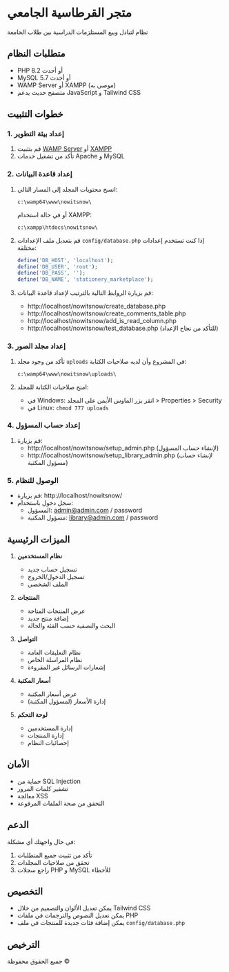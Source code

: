 # متجر القرطاسية الجامعي
نظام لتبادل وبيع المستلزمات الدراسية بين طلاب الجامعة

## متطلبات النظام
- PHP 8.2 أو أحدث
- MySQL 5.7 أو أحدث
- WAMP Server أو XAMPP (موصى به)
- متصفح حديث يدعم JavaScript و Tailwind CSS

## خطوات التثبيت

### 1. إعداد بيئة التطوير
1. قم بتثبيت [WAMP Server](https://www.wampserver.com/en/) أو [XAMPP](https://www.apachefriends.org/)
2. تأكد من تشغيل خدمات Apache و MySQL

### 2. إعداد قاعدة البيانات
1. انسخ محتويات المجلد إلى المسار التالي:
   ```
   c:\wamp64\www\nowitsnow\
   ```
   أو في حالة استخدام XAMPP:
   ```
   c:\xampp\htdocs\nowitsnow\
   ```

2. قم بتعديل ملف الإعدادات `config/database.php` إذا كنت تستخدم إعدادات مختلفة:
   ```php
   define('DB_HOST', 'localhost');
   define('DB_USER', 'root');
   define('DB_PASS', '');
   define('DB_NAME', 'stationery_marketplace');
   ```

3. قم بزيارة الروابط التالية بالترتيب لإعداد قاعدة البيانات:
   - http://localhost/nowitsnow/create_database.php
   - http://localhost/nowitsnow/create_comments_table.php
   - http://localhost/nowitsnow/add_is_read_column.php
   - http://localhost/nowitsnow/test_database.php (للتأكد من نجاح الإعداد)

### 3. إعداد مجلد الصور
1. تأكد من وجود مجلد `uploads` في المشروع وأن لديه صلاحيات الكتابة:
   ```
   c:\wamp64\www\nowitsnow\uploads\
   ```
   
2. امنح صلاحيات الكتابة للمجلد:
   - في Windows: انقر بزر الماوس الأيمن على المجلد > Properties > Security
   - في Linux: `chmod 777 uploads`

### 4. إعداد حساب المسؤول
1. قم بزيارة:
   - http://localhost/nowitsnow/setup_admin.php (لإنشاء حساب المسؤول)
   - http://localhost/nowitsnow/setup_library_admin.php (لإنشاء حساب مسؤول المكتبة)

### 5. الوصول للنظام
- قم بزيارة: http://localhost/nowitsnow/
- سجل دخول باستخدام:
  - المسؤول: admin@admin.com / password
  - مسؤول المكتبة: library@admin.com / password

## الميزات الرئيسية
1. **نظام المستخدمين**
   - تسجيل حساب جديد
   - تسجيل الدخول/الخروج
   - الملف الشخصي

2. **المنتجات**
   - عرض المنتجات المتاحة
   - إضافة منتج جديد
   - البحث والتصفية حسب الفئة والحالة

3. **التواصل**
   - نظام التعليقات العامة
   - نظام المراسلة الخاص
   - إشعارات الرسائل غير المقروءة

4. **أسعار المكتبة**
   - عرض أسعار المكتبة
   - إدارة الأسعار (لمسؤول المكتبة)

5. **لوحة التحكم**
   - إدارة المستخدمين
   - إدارة المنتجات
   - إحصائيات النظام

## الأمان
- حماية من SQL Injection
- تشفير كلمات المرور
- معالجة XSS
- التحقق من صحة الملفات المرفوعة

## الدعم
في حال واجهتك أي مشكلة:
1. تأكد من تثبيت جميع المتطلبات
2. تحقق من صلاحيات المجلدات
3. راجع سجلات PHP و MySQL للأخطاء

## التخصيص
- يمكن تعديل الألوان والتصميم من خلال Tailwind CSS
- يمكن تعديل النصوص والترجمات في ملفات PHP
- يمكن إضافة فئات جديدة للمنتجات في ملف `config/database.php`

## الترخيص
جميع الحقوق محفوظة © <?php echo date('Y'); ?>
